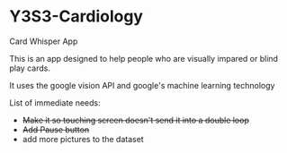 # Y3S3-Cardiology

Card Whisper App

This is an app designed to help people who are visually impared or blind play cards.

It uses the google vision API and google's machine learning technology

List of immediate needs:
* ~~Make it so touching screen doesn't send it into a double loop~~
* ~~Add Pause button~~
* add more pictures to the dataset

